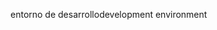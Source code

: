 <span data-ttu-id="cb746-101">entorno de desarrollo</span><span class="sxs-lookup"><span data-stu-id="cb746-101">development environment</span></span>